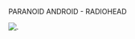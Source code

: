 PARANOID ANDROID - RADIOHEAD

![.](https://cdn.discordapp.com/attachments/1233877935652343821/1259417643400826961/Screenshot_20240706_190249_YouTube.jpg?ex=668b9b95&is=668a4a15&hm=a287d000969181cd401dffed9a347f1e65a59b582817b619c03ae5ed45b1d1bc&)

